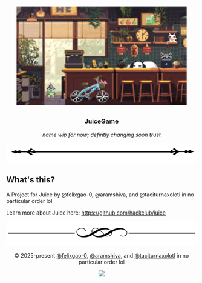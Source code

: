 <h3 align="center">
    <img src="https://raw.githubusercontent.com/felixgao-0/juiceGame/main/.github/images/background.gif" width="450" alt="juice gif"/><br/>
    <img src="https://raw.githubusercontent.com/taciturnaxolotl/carriage/master/.github/images/transparent.png" height="45" width="0px"/>
    <span>JuiceGame</span>
    <img src="https://raw.githubusercontent.com/taciturnaxolotl/carriage/master/.github/images/transparent.png" height="30" width="0px"/>
</h3>

<p align="center">
    <i>name wip for now; defintly changing soon trust</i>
</p>

<p align="center">
	<img src="https://raw.githubusercontent.com/taciturnaxolotl/carriage/master/.github/images/line-break-thin.svg" />
</p>

## What's this?

A Project for Juice by @felixgao-0, @aramshiva, and @taciturnaxolotl in no particular order lol

Learn more about Juice here: https://github.com/hackclub/juice

<p align="center">
	<img src="https://raw.githubusercontent.com/taciturnaxolotl/carriage/master/.github/images/line-break.svg" />
</p>

<p align="center">
    &copy 2025-present <a href="https://github.com/felixgao-0">@felixgao-0</a>, <a href="https://github.com/aramshiva">@aramshiva</a>, and <a href="https://github.com/taciturnaxolotl">@taciturnaxolotl</a> in no particular order lol
</p>

<p align="center">
	<a href="https://github.com/felixgao-0/juiceGame/blob/main/LICENSE.md"><img src="https://img.shields.io/static/v1.svg?style=for-the-badge&label=License&message=MIT&logoColor=d9e0ee&colorA=363a4f&colorB=b7bdf8"/></a>
</p>
